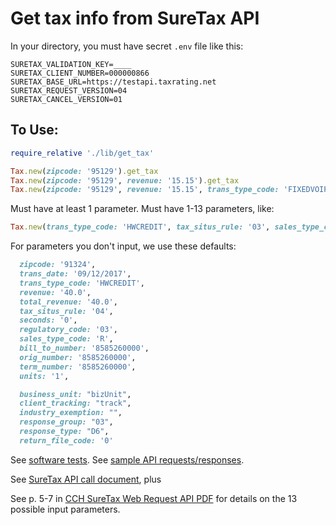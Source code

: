 # Get tax info from SureTax API

In your directory, you must have secret `.env` file like this:
```
SURETAX_VALIDATION_KEY=____
SURETAX_CLIENT_NUMBER=000000866
SURETAX_BASE_URL=https://testapi.taxrating.net
SURETAX_REQUEST_VERSION=04
SURETAX_CANCEL_VERSION=01
```
## To Use:
```ruby
require_relative './lib/get_tax'

Tax.new(zipcode: '95129').get_tax
Tax.new(zipcode: '95129', revenue: '15.15').get_tax
Tax.new(zipcode: '95129', revenue: '15.15', trans_type_code: 'FIXEDVOIP').get_tax
```

Must have at least 1 parameter. Must have 1-13 parameters, like:

```ruby
Tax.new(trans_type_code: 'HWCREDIT', tax_situs_rule: '03', sales_type_code: 'B',...).get_tax
```
For parameters you don't input, we use these defaults:

```ruby
  zipcode: '91324',
  trans_date: '09/12/2017',
  trans_type_code: 'HWCREDIT',
  revenue: '40.0',
  total_revenue: '40.0',
  tax_situs_rule: '04',
  seconds: '0',
  regulatory_code: '03',
  sales_type_code: 'R',
  bill_to_number: '8585260000',
  orig_number: '8585260000',
  term_number: '8585260000',
  units: '1',

  business_unit: "bizUnit",
  client_tracking: "track",
  industry_exemption: "",
  response_group: "03",
  response_type: "D6",
  return_file_code: '0'
```

See [software tests](https://github.com/xbpio/suretax-xbp/blob/master/spec/get_tax_spec.rb). See [sample API requests/responses](https://github.com/xbpio/suretax-xbp/spec/support/request_helper.rb).

See [SureTax API call document](https://confluence.qualityspeaks.com/display/DEVPROCEDURES/SureTax+API+Call), plus

See p. 5-7 in [CCH SureTax Web Request API PDF](https://confluence.qualityspeaks.com/display/DEVPROCEDURES/SureTax+API+Call?preview=/16551209/16551210/CCH%20SureTax%20-%20Web%20Request%20API_v2.2.2%20(2)%20(1).pdf) for details on the 13 possible input parameters.
